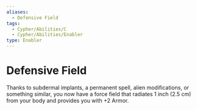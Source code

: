 ```yaml
---
aliases:
  - Defensive Field
tags:
  - Cypher/Abilities/C
  - Cypher/Abilities/Enabler
type: Enabler
---
```


# Defensive Field

Thanks to subdermal implants, a permanent spell, alien modifications, or something similar, you now have a force field that radiates 1 inch (2.5 cm) from your body and provides you with +2 Armor.
